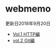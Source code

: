 # webmemo
更新日2018年9月20日
- [Vol.1 HTTP編](https://github.com/kakitami/webmemo/blob/master/HTTP.md)
- [vol.2 Git編](https://github.com/kakitami/webmemo/blob/master/Git.md)
